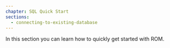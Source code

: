 ```yaml
---
chapter: SQL Quick Start
sections:
  - connecting-to-existing-database
---
```


In this section you can learn how to quickly get started with ROM.
